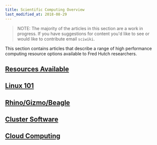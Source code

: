 ```yaml
---
title: Scientific Computing Overview
last_modified_at: 2018-08-29
---
```

>NOTE: The majority of the articles in this section are a work in progress. If you have suggestions for content you'd like to see or would like to contribute email `sciwiki`.  

This section contains articles that describe a range of high performance computing resource options available to Fred Hutch researchers.

## [Resources Available](http://sciwiki.fredhutch.org/computing/resource_overview/)


## [Linux 101](http://sciwiki.fredhutch.org/computing/linux_linux101/)


## [Rhino/Gizmo/Beagle](http://sciwiki.fredhutch.org/computing/cluster_rhinoGizmo/)

## [Cluster Software](http://sciwiki.fredhutch.org/computing/cluster_software/)

## [Cloud Computing](http://sciwiki.fredhutch.org/computing/cluster_cloudCompute/)
